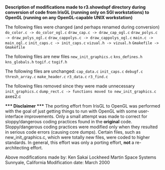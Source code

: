 **Description of modifications made to r3.showdspf directory during
conversion of code from IrisGL (running only on SGI workstations) to
OpenGL (running on any OpenGL-capable UNIX workstation)**

The following files were changed (and perhaps renamed during
conversion)
`do_color.c -> do_color_ogl.c`
`draw_cap.c -> draw_cap_ogl.c`
`draw_polys.c -> draw_polys_ogl.c`
`draw_cappolys.c -> draw_cappolys_ogl.c`
`main.c -> main_ogl.c`
`init_caps.c -> init_caps.c`
`vizual.h -> vizual.h`
`Gmakefile -> Gmakefile`

The following files are new files
`new_init_graphics.c`
`kns_defines.h`
`kns_globals.h`
`togif.c`
`togif.h`

The following files are unchanged:
`cap_data.c`
`init_caps.c`
`debugf.c`
`thresh_array.c`
`make_header.c`
`r3_data.c`
`r3_find.c`

The following files removed since they were made unnecessary
`init_graphics.c`
`dump_rect.c -> functions moved to new_init_graphics.c`
axes2.c

**\*\*\* Disclaimer \*\*\***
The porting effort from IrisGL to OpenGL was performed with the goal of
just getting things to run with OpenGL with some user-interface
improvements. Only a small attempt was made to correct for
sloppy/dangerous coding practices found in the **original** code.
Sloppy/dangerous coding practices were modified only when they resulted
in serious code errors (causing core dumps). Certain files, such as
new_init_graphics.c, which were totally new files, were coded to higher
standards. In general, this effort was only a porting effort, **not** a
re-architecting effort.

Above modifications made by:
Ken Sakai
Lockheed Martin Space Systems
Sunnyale, California
Modification date: March 2000

